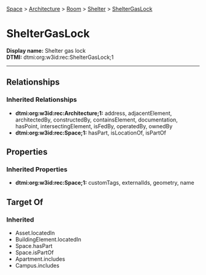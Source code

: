[Space](../../../Space.md) > [Architecture](../../Architecture.md) > [Room](../Room.md) > [Shelter](Shelter.md) > [ShelterGasLock](.)
# ShelterGasLock

**Display name:** Shelter gas lock<br />
**DTMI:** dtmi:org:w3id:rec:ShelterGasLock;1

---
## Relationships
### Inherited Relationships
* **dtmi:org:w3id:rec:Architecture;1:** address, adjacentElement, architectedBy, constructedBy, containsElement, documentation, hasPoint, intersectingElement, isFedBy, operatedBy, ownedBy
* **dtmi:org:w3id:rec:Space;1:** hasPart, isLocationOf, isPartOf
## Properties
### Inherited Properties
* **dtmi:org:w3id:rec:Space;1:** customTags, externalIds, geometry, name
## Target Of
### Inherited
* Asset.locatedIn
* BuildingElement.locatedIn
* Space.hasPart
* Space.isPartOf
* Apartment.includes
* Campus.includes
